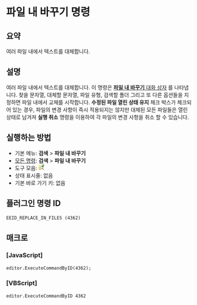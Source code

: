 # 파일 내 바꾸기 명령

## 요약

여러 파일 내에서 텍스트를 대체합니다.

## 설명

여러 파일 내에서 텍스트를 대체합니다. 이 명령은 [**파일 내 바꾸기** 대화 상자](../../dlg/replace_in_files/index) 를 나타냅니다.
찾을 문자열, 대체할 문자열, 파일 유형, 검색할 폴더 그리고 또 다른 옵션들을 지정하면 파일 내에서 교체를 시작합니다.
**수정된 파일 열린 상태 유지** 체크 박스가 체크되어 있는 경우, 파일의 변경 사항이 즉시 적용되지는 않지만
대체된 모든 파일들은 열린 상태로 남겨져 **실행 취소** 명령을 이용하여 각 파일의 변경 사항을 취소 할 수 있습니다.

## 실행하는 방법

- 기본 메뉴: **검색** \> **파일 내 바꾸기**
- [모든 명령](../tools/all_commands): **검색** \> **파일 내 바꾸기**
- 도구 모음: ![](../../images/replaceinfiles.png)
- 상태 표시줄: 없음
- 기본 바로 가기 키: 없음

## 플러그인 명령 ID

```
EEID_REPLACE_IN_FILES (4362)
```

## 매크로

### \[JavaScript\]

```
editor.ExecuteCommandByID(4362);
```

### \[VBScript\]

```
editor.ExecuteCommandByID 4362
```
